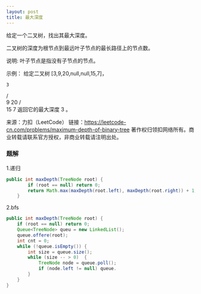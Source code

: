 ```yaml
---
layout: post
title: 最大深度
---
```

给定一个二叉树，找出其最大深度。

二叉树的深度为根节点到最远叶子节点的最长路径上的节点数。

说明: 叶子节点是指没有子节点的节点。

示例：
给定二叉树 [3,9,20,null,null,15,7]，

    3
   / \
  9  20
    /  \
   15   7
返回它的最大深度 3 。

来源：力扣（LeetCode）
链接：https://leetcode-cn.com/problems/maximum-depth-of-binary-tree
著作权归领扣网络所有。商业转载请联系官方授权，非商业转载请注明出处。

### 题解
1.递归

``` java
public int maxDepth(TreeNode root) {
        if (root == null) return 0;
        return Math.max(maxDepth(root.left), maxDepth(root.right)) + 1;
    }
```  
2.bfs
```  java
public int maxDepth(TreeNode root) {
    if (root == null) return 0;
    Queue<TreeNode> queu = new LinkedList();
    queue.offere(root);
    int cnt = 0;
    while (!queue.isEmpty()) {
        int size = queue.size();
        while (size -- > 0)  {
            TreeNode node = queue.poll();
            if (node.left != null) queue.
        }
    }
}